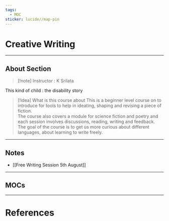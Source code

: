 ```yaml
---
tags:
  - MOC
sticker: lucide//map-pin
---
```

# Creative Writing
---
## About Section
>[!note] Instructor : K Srilata

This kind of child : the disability story

>[!idea] What is this course about
>This is a beginner level course on to introduce for tools to help in ideating, shaping and revising a piece of fiction.  
>The course also covers a module for science fiction and poetry and each session involves discussions, reading, writing and feedback.
>The goal of the course is to get us more curious about different languages, about learning to write freely. 


--- 
## Notes

- [[Free Writing Session 5th August]]

--- 
## MOCs

---
# References